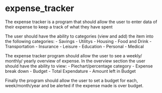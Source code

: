 # expense_tracker
The expense tracker is a program that should allow the user to enter data of their expense to keep a track of what they have spent

The user should have the ability to categories (view and add) the item into the following categories:
        -       Savings
        -       Utilitys
        -       Housing
        -       Food and Drink
        -       Transportation
        -       Insurance
        -       Leisure
        -       Education
        -       Personal
        -       Medical
 
The expense tracker program should allow the user to see a weekly/ monthly/ yearly overview of expense.
In the overview section the user should have the ability to view:
        - Piechart/percentage category
        - Expense break down
        - Budget
        - Total Expendature
        - Amount left in Budget

Finally the program should allow the user to set a budget for each, week/month/year and be alerted if the expense made is over budget.
